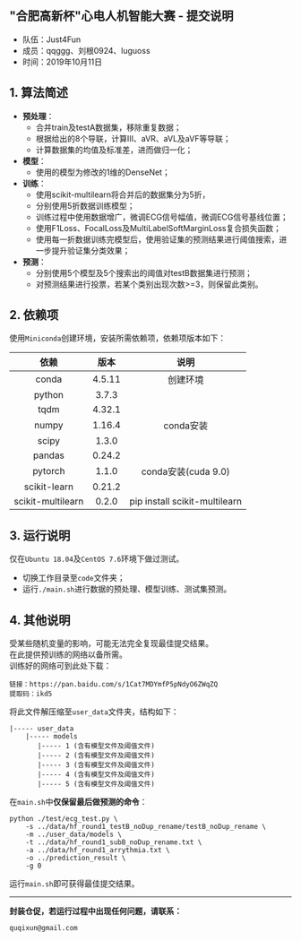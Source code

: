 ## "合肥高新杯"心电人机智能大赛 - 提交说明

- 队伍：Just4Fun  
- 成员：qqggg、刘根0924、luguoss
- 时间：2019年10月11日

## 1. 算法简述

- **预处理**：
  - 合并train及testA数据集，移除重复数据；  
  - 根据给出的8个导联，计算III、aVR、aVL及aVF等导联；  
  - 计算数据集的均值及标准差，进而做归一化；
- **模型**：
  - 使用的模型为修改的1维的DenseNet；
- **训练**：
  - 使用scikit-multilearn将合并后的数据集分为5折，  
  - 分别使用5折数据训练模型；
  - 训练过程中使用数据增广，微调ECG信号幅值，微调ECG信号基线位置；
  - 使用F1Loss、FocalLoss及MultiLabelSoftMarginLoss复合损失函数；
  - 使用每一折数据训练完模型后，使用验证集的预测结果进行阈值搜索，进一步提升验证集分类效果；  
- **预测**：
  - 分别使用5个模型及5个搜索出的阈值对testB数据集进行预测；
  - 对预测结果进行投票，若某个类别出现次数>=3，则保留此类别。

## 2. 依赖项
使用```Miniconda```创建环境，安装所需依赖项，依赖项版本如下：

|依赖|版本|说明|
|:----:|:----:|:----:|
|conda|4.5.11|创建环境|
|python|3.7.3||
|tqdm|4.32.1||
|numpy|1.16.4|conda安装|
|scipy|1.3.0||
|pandas|0.24.2||
|pytorch|1.1.0|conda安装(cuda 9.0)|
|scikit-learn|0.21.2||
|scikit-multilearn|0.2.0|pip install scikit-multilearn|

## 3. 运行说明

仅在```Ubuntu 18.04```及```CentOS 7.6```环境下做过测试。
- 切换工作目录至```code```文件夹；
- 运行```./main.sh```进行数据的预处理、模型训练、测试集预测。

## 4. 其他说明
受某些随机变量的影响，可能无法完全复现最佳提交结果。  
在此提供预训练的网络以备所需。  
训练好的网络可到此处下载：  
```
链接：https://pan.baidu.com/s/1Cat7MDYmfP5pNdyO6ZWqZQ  
提取码：ikd5
```
将此文件解压缩至```user_data```文件夹，结构如下：
```
|----- user_data
    |----- models
       |----- 1 (含有模型文件及阈值文件)
       |----- 2 (含有模型文件及阈值文件)
       |----- 3 (含有模型文件及阈值文件)
       |----- 4 (含有模型文件及阈值文件)
       |----- 5 (含有模型文件及阈值文件)
```
在```main.sh```中**仅保留最后做预测的命令**：
```
python ./test/ecg_test.py \
    -s ../data/hf_round1_testB_noDup_rename/testB_noDup_rename \
    -m ../user_data/models \
    -t ../data/hf_round1_subB_noDup_rename.txt \
    -a ../data/hf_round1_arrythmia.txt \
    -o ../prediction_result \
    -g 0
```
运行```main.sh```即可获得最佳提交结果。

---

**封装仓促，若运行过程中出现任何问题，请联系：**
```
quqixun@gmail.com
```